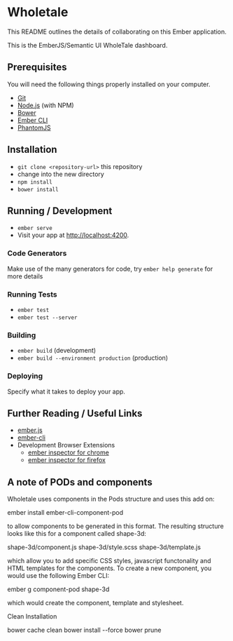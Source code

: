 # Wholetale

This README outlines the details of collaborating on this Ember application.

This is the EmberJS/Semantic UI WholeTale dashboard.

## Prerequisites

You will need the following things properly installed on your computer.

* [Git](http://git-scm.com/)
* [Node.js](http://nodejs.org/) (with NPM)
* [Bower](http://bower.io/)
* [Ember CLI](http://ember-cli.com/)
* [PhantomJS](http://phantomjs.org/)

## Installation

* `git clone <repository-url>` this repository
* change into the new directory
* `npm install`
* `bower install`

## Running / Development

* `ember serve`
* Visit your app at [http://localhost:4200](http://localhost:4200).

### Code Generators

Make use of the many generators for code, try `ember help generate` for more details

### Running Tests

* `ember test`
* `ember test --server`

### Building

* `ember build` (development)
* `ember build --environment production` (production)

### Deploying

Specify what it takes to deploy your app.

## Further Reading / Useful Links

* [ember.js](http://emberjs.com/)
* [ember-cli](http://ember-cli.com/)
* Development Browser Extensions
  * [ember inspector for chrome](https://chrome.google.com/webstore/detail/ember-inspector/bmdblncegkenkacieihfhpjfppoconhi)
  * [ember inspector for firefox](https://addons.mozilla.org/en-US/firefox/addon/ember-inspector/)

## A note of PODs and components

Wholetale uses components in the Pods structure and uses this add on:

ember install ember-cli-component-pod

to allow components to be generated in this format. The resulting structure looks like this for a component called shape-3d:

shape-3d/component.js
shape-3d/style.scss
shape-3d/template.js

which allow you to add specific CSS styles, javascript functonality and HTML templates for the 
components. To create a new component, you would use the following Ember CLI:

ember g component-pod shape-3d

which would create the component, template and stylesheet. 

Clean Installation

bower cache clean
bower install --force
bower prune


